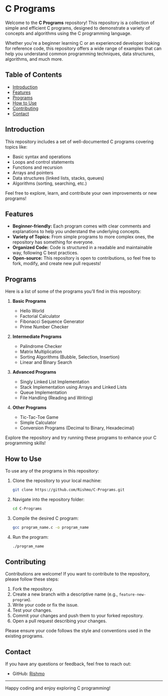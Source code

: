 # C Programs

Welcome to the **C Programs** repository! This repository is a collection of simple and efficient C programs, designed to demonstrate a variety of concepts and algorithms using the C programming language.

Whether you're a beginner learning C or an experienced developer looking for reference code, this repository offers a wide range of examples that can help you understand common programming techniques, data structures, algorithms, and much more.

## Table of Contents

- [Introduction](#introduction)
- [Features](#features)
- [Programs](#programs)
- [How to Use](#how-to-use)
- [Contributing](#contributing)
- [Contact](#contact)

## Introduction

This repository includes a set of well-documented C programs covering topics like:
- Basic syntax and operations
- Loops and control statements
- Functions and recursion
- Arrays and pointers
- Data structures (linked lists, stacks, queues)
- Algorithms (sorting, searching, etc.)

Feel free to explore, learn, and contribute your own improvements or new programs!

## Features

- **Beginner-friendly:** Each program comes with clear comments and explanations to help you understand the underlying concepts.
- **Variety of Topics:** From simple programs to more complex ones, the repository has something for everyone.
- **Organized Code:** Code is structured in a readable and maintainable way, following C best practices.
- **Open-source:** This repository is open to contributions, so feel free to fork, modify, and create new pull requests!

## Programs

Here is a list of some of the programs you’ll find in this repository:

1. **Basic Programs**
    - Hello World
    - Factorial Calculator
    - Fibonacci Sequence Generator
    - Prime Number Checker

2. **Intermediate Programs**
    - Palindrome Checker
    - Matrix Multiplication
    - Sorting Algorithms (Bubble, Selection, Insertion)
    - Linear and Binary Search

3. **Advanced Programs**
    - Singly Linked List Implementation
    - Stack Implementation using Arrays and Linked Lists
    - Queue Implementation
    - File Handling (Reading and Writing)

4. **Other Programs**
    - Tic-Tac-Toe Game
    - Simple Calculator
    - Conversion Programs (Decimal to Binary, Hexadecimal)

Explore the repository and try running these programs to enhance your C programming skills!

## How to Use

To use any of the programs in this repository:

1. Clone the repository to your local machine:
   ```bash
   git clone https://github.com/Rishmo/C-Programs.git
   ```

2. Navigate into the repository folder:
   ```bash
   cd C-Programs
   ```

3. Compile the desired C program:
   ```bash
   gcc program_name.c -o program_name
   ```

4. Run the program:
   ```bash
   ./program_name
   ```

## Contributing

Contributions are welcome! If you want to contribute to the repository, please follow these steps:

1. Fork the repository.
2. Create a new branch with a descriptive name (e.g., `feature-new-program`).
3. Write your code or fix the issue.
4. Test your changes.
5. Commit your changes and push them to your forked repository.
6. Open a pull request describing your changes.

Please ensure your code follows the style and conventions used in the existing programs.


## Contact

If you have any questions or feedback, feel free to reach out:

- GitHub: [Rishmo](https://github.com/Rishmo)

---

Happy coding and enjoy exploring C programming!
